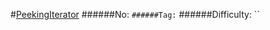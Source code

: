 #[PeekingIterator](https://leetcode.com/problems/peeking-iterator/)
######No: ``
######Tag: ``
######Difficulty: ``
